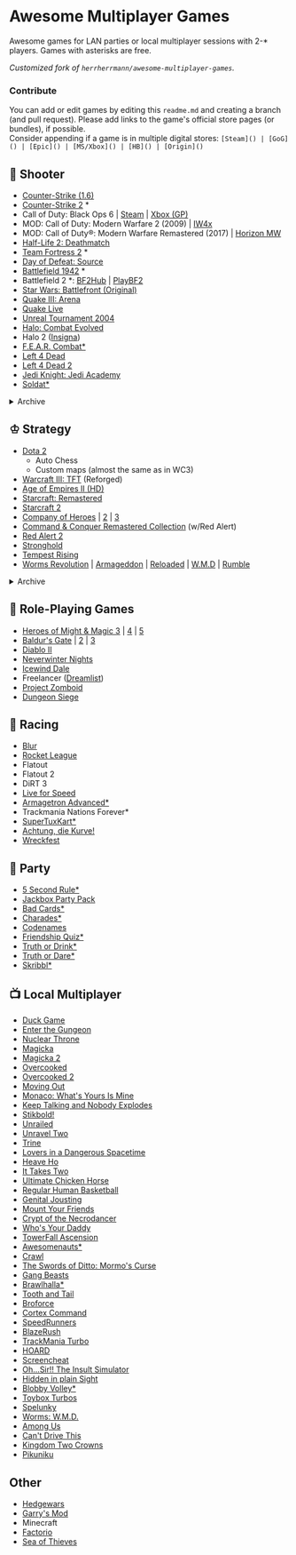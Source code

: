 # Awesome Multiplayer Games

Awesome games for LAN parties or local multiplayer sessions with 2-\* players. Games with asterisks are free.

*Customized fork of `herrherrmann/awesome-multiplayer-games`.*

### Contribute

You can add or edit games by editing this `readme.md` and creating a branch (and pull request).
Please add links to the game's official store pages (or bundles), if possible.
<br>Consider appending if a game is in multiple digital stores: `[Steam]() | [GoG]() | [Epic]() | [MS/Xbox]() | [HB]() | [Origin]()`

## 🔫 Shooter
- [Counter-Strike (1.6)](https://store.steampowered.com/app/10/CounterStrike/)
- [Counter-Strike 2](https://store.steampowered.com/app/730/CounterStrike_2/) \*
- Call of Duty: Black Ops 6 | [Steam](https://store.steampowered.com/app/2933620/Call_of_Duty_Black_Ops_6/) | [Xbox (GP)](https://www.xbox.com/xbox-game-pass)
- MOD: Call of Duty: Modern Warfare 2 (2009) | [IW4x](https://iw4x.dev)
- MOD: Call of Duty®: Modern Warfare Remastered (2017) | [Horizon MW](https://horizonmw.org)
- [Half-Life 2: Deathmatch](https://store.steampowered.com/app/320/HalfLife_2_Deathmatch/)
- [Team Fortress 2](https://store.steampowered.com/app/440/Team_Fortress_2/) \*
- [Day of Defeat: Source](https://store.steampowered.com/app/300/Day_of_Defeat_Source/)
- [Battlefield 1942](https://steamcommunity.com/sharedfiles/filedetails/?id=2721068159) \*
- Battlefield 2 \*: [BF2Hub](https://www.bf2hub.com) | [PlayBF2](https://playbf2.tilda.ws/en)
- [Star Wars: Battlefront (Original)](https://store.steampowered.com/app/1058020/STAR_WARS_Battlefront_Classic_2004/)
- [Quake III: Arena](https://store.steampowered.com/app/2200/Quake_III_Arena/)
- [Quake Live](https://store.steampowered.com/app/282440/Quake_Live/)
- [Unreal Tournament 2004](https://oldunreal.com/downloads/unrealtournament/)
- [Halo: Combat Evolved](https://store.steampowered.com/app/1064221/Halo_Combat_Evolved_Anniversary/)
- Halo 2 ([Insigna](https://insignia.live))
- [F.E.A.R. Combat*](https://fear-community.org)
- [Left 4 Dead](https://store.steampowered.com/app/500/Left_4_Dead/)
- [Left 4 Dead 2](https://store.steampowered.com/app/550/Left_4_Dead_2/)
- [Jedi Knight: Jedi Academy](https://store.steampowered.com/app/6020/STAR_WARS_Jedi_Knight__Jedi_Academy/)
- [Soldat*](https://soldat.pl/en)

<details><summary>Archive</summary>

- Counter-Strike: Source
- Call of Duty 4: Modern Warfare
- [Xonotic*](https://xonotic.org/)
- Splinter Cell: Chaos Theory
- [The Ship](https://store.steampowered.com/app/2400/The_Ship_Murder_Party/)
- [Pirates, Vikings and Knights II](https://store.steampowered.com/app/17570/Pirates_Vikings_and_Knights_II/)
- [Fistful of Frags*](https://store.steampowered.com/app/265630/Fistful_of_Frags/)
- [Openarena*](http://www.openarena.ws)
- [TeeWorlds*](https://www.teeworlds.com/)
</details>

## ♔ Strategy
- [Dota 2](https://www.dota2.com/)
    - Auto Chess
    - Custom maps (almost the same as in WC3)
- [Warcraft III: TFT](https://warcraft3.blizzard.com/en-gb/) (Reforged)
- [Age of Empires II (HD)](https://store.steampowered.com/app/813780/Age_of_Empires_II_Definitive_Edition/)
- [Starcraft: Remastered](https://starcraft.blizzard.com/en-gb/)
- [Starcraft 2](https://starcraft2.blizzard.com/en-gb/)
- [Company of Heroes](https://store.steampowered.com/app/228200/Company_of_Heroes/) | [2](https://store.steampowered.com/app/231430/Company_of_Heroes_2/) | [3](https://store.steampowered.com/app/1677280/Company_of_Heroes_3/)
- [Command & Conquer Remastered Collection](https://store.steampowered.com/app/1213210/Command__Conquer_Remastered_Collection/) (w/Red Alert)
- [Red Alert 2](https://store.steampowered.com/app/2229850/Command__Conquer_Red_Alert_2_and_Yuris_Revenge/)
- [Stronghold](https://store.steampowered.com/app/2140020/Stronghold_Definitive_Edition/)
- [Tempest Rising](https://store.steampowered.com/app/1486920/Tempest_Rising/)
- [Worms Revolution](https://store.steampowered.com/app/200170/Worms_Revolution/) | [Armageddon](https://store.steampowered.com/app/217200/Worms_Armageddon/) | [Reloaded](https://store.steampowered.com/app/22600/Worms_Reloaded/) | [W.M.D](https://store.steampowered.com/app/327030/Worms_WMD/) | [Rumble](https://store.steampowered.com/app/1186040/Worms_Rumble/)

<details><summary>Archive</summary>

- [Dawn of War](https://store.steampowered.com/app/4570/Warhammer_40000_Dawn_of_War__Anniversary_Edition)
- [SpringRTS*](https://springrts.com/)
    - [Evolution RTS*](https://www.evolutionrts.info/)
    - [Spring: 1944*](https://spring1944.net/)
    - [Zero-K*](https://zero-k.info/)    
- [Supreme Commander](https://store.steampowered.com/app/9350/Supreme_Commander/)
- Total Annihilation
- Jagged Alliance
- 0 A.D.*
- [OpenRA*](https://www.openra.net/)
</details>

## 🍴 Role-Playing Games
- [Heroes of Might & Magic 3](https://store.steampowered.com/app/297000/Heroes_of_Might__Magic_III__HD_Edition/) | [4](https://www.gog.com/en/game/heroes_of_might_and_magic_4_complete) | [5](https://store.steampowered.com/app/15170/Heroes_of_Might__Magic_V/)
- [Baldur's Gate](https://store.steampowered.com/app/228280/Baldurs_Gate_Enhanced_Edition/) | [2](https://store.steampowered.com/app/257350/Baldurs_Gate_II_Enhanced_Edition/) | [3](https://store.steampowered.com/app/1086940/Baldurs_Gate_3/)
- [Diablo II](https://diablo2.blizzard.com/)
- [Neverwinter Nights](https://store.steampowered.com/app/704450/Neverwinter_Nights_Enhanced_Edition/)
- [Icewind Dale](https://store.steampowered.com/app/321800/Icewind_Dale_Enhanced_Edition/)
- Freelancer ([Dreamlist](https://www.gog.com/dreamlist/game/freelancer))
- [Project Zomboid](https://projectzomboid.com/)
- [Dungeon Siege](https://store.steampowered.com/app/39190/Dungeon_Siege/)

## 🚗 Racing
- [Blur](https://www.igdb.com/games/blur)
- [Rocket League](https://www.rocketleague.com/)
- Flatout
- Flatout 2
- DiRT 3
- [Live for Speed](https://www.lfs.net/)
- [Armagetron Advanced*](https://www.armagetronad.org/)
- Trackmania Nations Forever*
- [SuperTuxKart*](https://supertuxkart.net/)
- [Achtung, die Kurve!](https://achtungdiekurve.net/)
- [Wreckfest](https://thqnordic.com/games/wreckfest)

## 🎉 Party
- [5 Second Rule*](https://5second.app/)
- [Jackbox Party Pack](https://www.jackboxgames.com/)
- [Bad Cards*](https://bad.cards/)
- [Charades*](https://charades.app/)
- [Codenames](https://codenames.game/)
- [Friendship Quiz*](https://psycatgames.com/app/friendship-quiz/)
- [Truth or Drink*](https://truthordrink.app/)
- [Truth or Dare*](https://psycatgames.com/app/truth-or-dare/)
- [Skribbl*](https://skribbl.io/)

## 📺 Local Multiplayer
- [Duck Game](https://www.adultswim.com/games/duck-game)
- [Enter the Gungeon](https://dodgeroll.com/gungeon/)
- [Nuclear Throne](http://nuclearthrone.com)
- [Magicka](https://www.paradoxinteractive.com/games/magicka/about)
- [Magicka 2](https://www.paradoxinteractive.com/games/magicka-2/about)
- [Overcooked](https://ghosttowngames.com/overcooked/)
- [Overcooked 2](https://ghosttowngames.com/overcooked-2/)
- [Moving Out](https://www.smgstudio.com/movingout/)
- [Monaco: What's Yours Is Mine](https://store.steampowered.com/app/113020/Monaco_Whats_Yours_Is_Mine/)
- [Keep Talking and Nobody Explodes](https://store.steampowered.com/app/341800/Keep_Talking_and_Nobody_Explodes/)
- [Stikbold!](https://www.stikbold.com/)
- [Unrailed](https://unrailed-game.com/)
- [Unravel Two](https://www.ea.com/en-gb/games/unravel/unravel-two)
- [Trine](https://trinegame.com/)
- [Lovers in a Dangerous Spacetime](https://www.loversinadangerousspacetime.com/)
- [Heave Ho](https://lecartelstudio.fr/heave-ho)
- [It Takes Two](https://www.ea.com/games/it-takes-two)
- [Ultimate Chicken Horse](https://www.cleverendeavourgames.com/ultimate-chicken-horse)
- [Regular Human Basketball](https://www.powerhoof.com/regular-human-basketball/)
- [Genital Jousting](https://freelives.net/genital-jousting/)
- [Mount Your Friends](https://store.steampowered.com/agecheck/app/296470/)
- [Crypt of the Necrodancer](https://braceyourselfgames.com/crypt-of-the-necrodancer/)
- [Who's Your Daddy](https://store.steampowered.com/app/427730/Whos_Your_Daddy/)
- [TowerFall Ascension](http://www.towerfall-game.com/)
- [Awesomenauts*](https://www.awesomenauts.com/)
- [Crawl](https://www.powerhoof.com/crawl/)
- [The Swords of Ditto: Mormo's Curse](https://store.steampowered.com/app/619780/The_Swords_of_Ditto_Mormos_Curse/)
- [Gang Beasts](https://gangbeasts.game/)
- [Brawlhalla*](https://www.brawlhalla.com/)
- [Tooth and Tail](https://www.toothandtailgame.com/)
- [Broforce](http://www.broforcegame.com/)
- [Cortex Command](http://www.datarealms.com/games.php)
- [SpeedRunners](https://www.tinybuild.com/speedrunners)
- [BlazeRush](http://blazerush.com/)
- [TrackMania Turbo](https://www.ubisoft.com/en-us/game/trackmania/turbo)
- [HOARD](https://store.steampowered.com/app/63000/HOARD/)
- [Screencheat](https://samuraipunk.com/screencheat/)
- [Oh...Sir!! The Insult Simulator](https://vilemonarch.com/oh-sir-the-insult-simulator/)
- [Hidden in plain Sight](https://store.steampowered.com/app/303590/Hidden_in_Plain_Sight/)
- [Blobby Volley*](http://blobbyvolley.de/)
- [Toybox Turbos](https://store.steampowered.com/app/287260/Toybox_Turbos/)
- [Spelunky](https://spelunkyworld.com/)
- [Worms: W.M.D.](https://www.team17.com/games/worms-w-m-d/)
- [Among Us](https://among-us.io)
- [Can't Drive This](https://pixel-maniacs.com/cantdrivethis)
- [Kingdom Two Crowns](https://www.kingdomthegame.com/kingdom-two-crowns)
- [Pikuniku](https://pikuniku.net/)

## Other
- [Hedgewars](https://www.hedgewars.org/)
- [Garry's Mod](https://gmod.facepunch.com/)
- Minecraft
- [Factorio](https://www.factorio.com/)
- [Sea of Thieves](https://www.seaofthieves.com/)
